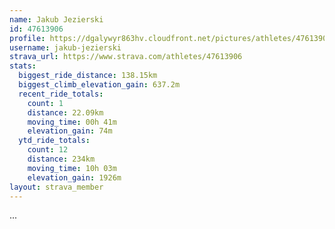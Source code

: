 ```yaml
---
name: Jakub Jezierski
id: 47613906
profile: https://dgalywyr863hv.cloudfront.net/pictures/athletes/47613906/14681924/1/large.jpg
username: jakub-jezierski
strava_url: https://www.strava.com/athletes/47613906
stats:
  biggest_ride_distance: 138.15km
  biggest_climb_elevation_gain: 637.2m
  recent_ride_totals:
    count: 1
    distance: 22.09km
    moving_time: 00h 41m
    elevation_gain: 74m
  ytd_ride_totals:
    count: 12
    distance: 234km
    moving_time: 10h 03m
    elevation_gain: 1926m
layout: strava_member
--- 
```

...
